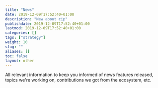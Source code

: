 ```yaml
---
title: "News"
date: 2019-12-09T17:52:40+01:00
description: "New about cip"
publishdate: 2019-12-09T17:52:40+01:00
lastmod: 2019-12-09T17:52:40+01:00
categories: []
tags: ["strategy"]
weight: 10
slug: ""
aliases: []
toc: false
layout: other
---
```


All relevant information to keep you informed of news features released, topics we're working on, contributions we got from the ecosystem, etc.
